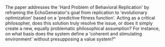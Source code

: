The paper addresses the 'Hard Problem of Behavioral Replication' by reframing the EchoGenerator's goal from replication to 'evolutionary optimization' based on a 'predictive fitness function'. Acting as a critical philosopher, does this solution truly resolve the issue, or does it simply create a new, equally problematic philosophical assumption? For instance, on what basis does the system define a 'coherent and stimulating environment' without presupposing a value system?"